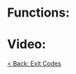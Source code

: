 # Functions:

# Video:

[< Back: Exit Codes](https://sxcdennis.github.io/basic-shell-scripting/Exit%20codes "Exit Codes")
